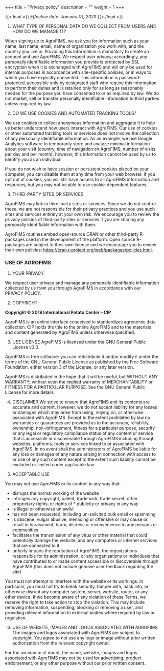 +++
title = "Privacy policy"
description = ""
weight = 1
+++

{{< lead >}}
*Effective date: January 01, 2020*
{{< /lead >}}

1. WHAT TYPE OF PERSONAL DATA DO WE COLLECT FROM USERS AND HOW DO WE MANAGE IT?

When signing up to AgroFIMS, we ask you for information such as your name, last name, email, name of organization you work with, and the country you live in. Providing this information is mandatory to create an account and use AgroFIMS. We respect user privacy; accordingly, any personally identifiable information you provide is protected by SSL encryption when it is exchanged with AgroFIMS and will only be used for internal purposes in accordance with site-specific policies, or in ways to which you have explicitly consented. This information is password-protected, accessible only by designated staff who require this information to perform their duties and is retained only for as long as reasonably needed for the purpose you have consented to or as required by law. We do not market, sell or transfer personally identifiable information to third parties unless required by law.

2. DO WE USE COOKIES AND AUTOMATED TRACKING TOOLS?

We use cookies to collect anonymous information and aggregate it to help us better understand how users interact with AgroFIMS. Our use of cookies or other automated tracking tools or services does not involve the collection of any personally identifiable information. As an example, we use Google Analytics software to temporarily store and analyze minimal information about your visit (country, time of navigation on AgroFIMS, number of visits per day and per month), however, this information cannot be used by us to identify you as an individual.

If you do not wish to have session or persistent cookies placed on your computer, you can disable them at any time from your web browser. If you opt out of cookies, you will still have access to all AgroFIMS information and resources, but you may not be able to use cookie-dependent features.

3. THIRD-PARTY SITES OR SERVICES

AgroFIMS may link to third-party sites or services. Since we do not control these, we are not responsible for their privacy practices and you use such sites and services entirely at your own risk. We encourage you to review the privacy policies of third-party sites or services if you are sharing any personally identifiable information with them.

AgroFIMS routines embed open-source CRAN or other third-party R-packages used in the development of the platform. Open source R-packages are subject to their own license and we encourage you to review their own policies: https://cran.r-project.org/web/packages/policies.html.

### USE OF AGROFIMS

1. YOUR PRIVACY

We respect user privacy and manage any personally identifiable information collected by us from you through AgroFIMS in accordance with our PRIVACY POLICY.

2. COPYRIGHT

**Copyright © 2019 International Potato Center – CIP**

AgroFIMS is an online interface conceived to standardizes agronomic data collection. CIP holds the title to the online AgroFIMS and to the materials and content generated by AgroFIMS unless otherwise specified.

3. USE LICENSE
AgroFIMS is licensed under the GNU General Public License v3.0.

AgroFIMS is free software: you can redistribute it and/or modify it under the terms of the GNU General Public License as published by the Free Software Foundation, either version 3 of the License, or any later version.

AgroFIMS is distributed in the hope that it will be useful, but WITHOUT ANY WARRANTY; without even the implied warranty of MERCHANTABILITY or FITNESS FOR A PARTICULAR PURPOSE. See the GNU General Public License for more details

4. DISCLAIMER
We strive to ensure that AgroFIMS and its contents are accurate and current. However, we do not accept liability for any losses or damages which may arise from using, relying on, or otherwise associated with AgroFIMS. Except to the extent prohibited by law no warranties or guarantees are provided as to the accuracy, reliability, ownership, non-infringement, fitness for a particular purpose, security or any legal or regulatory compliance status of any content or service that is accessible or discoverable through AgroFIMS including through websites, platforms, tools or services linked to or associated with AgroFIMS. In no event shall the administrators of AgroFIMS be liable for any loss or damages of any nature arising in connection with access to or use of any such content except to the extent such liability cannot be excluded or limited under applicable law.

5. ACCEPTABLE USE

You may not use AgroFIMS or its content in any way that:

* disrupts the normal working of the website
* infringes any copyright, patent, trademark, trade secret, other proprietary rights, or rights of * publicity or privacy in any way
* is illegal or otherwise unlawful
* has not been requested, including un-solicited bulk email or spamming
* is obscene, vulgar abusive, menacing or offensive or may cause or result in harassment, harm, distress or inconvenience to any persons or communities
* facilitates the transmission of any virus or other material that could potentially damage the website, and any computers or internet services that are connected to it
* unfairly impairs the reputation of AgroFIMS, the organizations responsible for its administration, or any organizations or individuals that have contributed to or made content accessible or discoverable through AgroFIMS (this does not include genuine user feedback regarding the site)

You must not attempt to interfere with the website or its workings. In particular, you must not try to break security, tamper with, hack into, or otherwise disrupt any computer system, server, website, router, or any other device. If we become aware of any violation of these Terms, we reserve the right to take action to stop the violation. This may include removing information, suspending, blocking or removing a user, and providing relevant information to external bodies where required by law or regulation.

6. USE OF WEBSITE, IMAGES AND LOGOS ASSOCIATED WITH AGROFIMS
The images and logos associated with AgroFIMS are subject to copyright. You agree to not use any logo or image without prior written authorization from the relevant copyright owner.

For the avoidance of doubt, the name, website, images and logos associated with AgroFIMS may not be used for advertising, product endorsement, or any other purpose without our prior written consent.

<!-- ### Page ordering

By default, pages are sorted on the weight assigned to them in their <code>frontmatter</code>. This is set in <code>config.toml</code>, using <code>orderSectionsby = "weight"</code>. Change this to <code>"title"</code> to sort pages alphabetically based on their title instead. Alternatively, do not assign a weight to any pages and it will also sort them alphabetically on their title.


### Table of contents

By default, a table of contents (ToC) is generated for each page in the right side menu. This can be disabled using:

{{< code >}}
toc = false
{{< /code >}}

in the <code>config.toml</code> or the <code>frontmatter</code> (a page's markdown file) for a page-wide or page-specific disabling of the ToC respectively.

### Google Analytics

Enable Google Analytics by adding your GA tracking ID to the <code>config.toml</code> file, at:
{{< code >}}
googleAnalytics = "XX-XXXXXXXXX-X"
{{< /code >}}
Where <code>XX-XXXXXXXXX-X</code> is your tracking ID.


### Read more navigation

In <code>config.toml</code> or a page's <code>frontmatter</code>, set <code>disableReadmoreNav = true</code> to disable the prev/next buttons at the buttom of every page.


### Search

Disable search by setting <code>disableSearch = true</code> in <code>config.toml</code>.  -->
